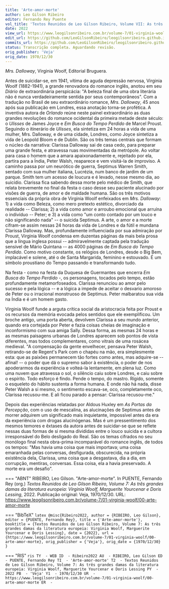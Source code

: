 ```yaml
---
title: 'Arte-amor-morte'
author: Leo Gilson Ribeiro
editor: Fernando Rey Puente
vol_title: 'Textos Reunidos de Leo Gilson Ribeiro, Volume VII: As três grandes damas da literatura europeia: Virginia Woolf, Marguerite Yourcenar e Doris Lessing'
date: 2022
view_url: https://www.leogilsonribeiro.com.br/volume-7/01-virginia-woolf/00-arte-amor-morte
edit_url: https://github.com/LeoGilsonRibeiro/leogilsonribeiro.github.io/edit/main/docs/markdown/volume-7/01-virginia-woolf/00-arte-amor-morte.md
commits_url: https://github.com/LeoGilsonRibeiro/leogilsonribeiro.github.io/commits/main/docs/markdown/volume-7/01-virginia-woolf/00-arte-amor-morte.md
status: Transcrição completa. Aguardando revisão.
orig_publisher: 'Veja'
orig_date: 1970/12/30
---
```


*Mrs. Dalloway*, Virginia Woolf, Editorial Bruguera.

Antes de suicidar-se, em 1941, vítima de aguda depressão nervosa, Virginia Woolf (1882-1941), a grande renovadora do romance inglês, anotou em seu *Diário* de extraordinária perspicácia: "A beleza final de uma obra literária não é nunca verdadeiramente sentida por seus contemporâneos". Com a tradução no Brasil de seu extraordinário romance, *Mrs. Dalloway*, 45 anos após sua publicação em Londres, essa anotação torna-se profética. A inventiva autora de *Orlando* reúne neste painel extraordinário as duas grandes revoluções do romance ocidental da primeira metade deste século: o *Ulisses* de James Joyce e *Em Busca do Tempo Perdido* de Marcel Proust. Seguindo o itinerário de *Ulisses*, ela sintetiza em 24 horas a vida de uma mulher, Mrs. Dalloway, e de uma cidade, Londres, como Joyce sintetiza a vida de Leopold Bloom e de Dublin. São os três temas centrais que formam o núcleo da narrativa: Clarissa Dalloway sai de casa cedo, para preparar uma grande festa, e atravessa ruas movimentadas da metrópole. Ao voltar para casa o homem que a amara apaixonadamente e, rejeitado por ela, partira para a Índia, Peter Walsh, reaparece e vem visitá-la de improviso. A caminho passa por um neurótico de guerra, Septimus Warren Smith, sentado com sua mulher italiana, Lucrézia, num banco de jardim de um parque. Smith tem um acesso de loucura e é levado, nesse mesmo dia, ao suicídio. Clarissa fica sabendo dessa morte pelo médico de Smith, que relata brevemente no final da festa o caso desse seu paciente alucinado por visões de guerra, de amor e de maldade humana. São os três motivos essenciais da própria obra de Virginia Woolf enfeixados em *Mrs. Dalloway*: 1) a vida como Beleza, como mero pretexto estético, divorciado da realidade -- Clarissa; 2) a vida como amor e arroubo emocional que arruína o indivíduo -- Peter; e 3) a vida como "um conto contado por um louco e não significando nada" -- o suicida Septimus. A arte, o amor e a morte cifram-se assim nessas 24 horas da vida de Londres e da fútil e mundana Clarissa Dalloway. Mas, profundamente influenciada por sua admiração por Proust, Virginia Woolf condensa em duzentas páginas da mais bela prosa que a língua inglesa possui -- admiravelmente captada pela tradução sensível de Mário Quintana -- as 4000 páginas de *Em Busca do Tempo Perdido*. Como motivo constante, os relógios de Londres, desde o Big Bem, implacável e solene, até o de Santa Margarida, feminino e estouvado. É um símbolo proustiano do Tempo passando e transformando tudo.

Na festa - como na festa da Duquesa de Guermantes que encerra *Em Busca do Tempo Perdido* -, os personagens, tocados pelo tempo, estão profundamente metamorfoseados. Clarissa renunciou ao amor pelo sucesso e pela lógica -- e a lógica a impede de aceitar o desvario amoroso de Peter ou o irracional monstruoso de Septimus. Peter malbaratou sua vida na Índia e é um homem gasto.

Virginia Woolf funde a arguta crítica social da aristocracia feita por Proust e os recursos da memória evocada pelos sentidos que ele exemplificou. Um broche antigo, uma porta aberta, devolvem Clarissa a seu mundo anterior, quando era cortejada por Peter e fazia coisas cheias de imaginação e inconformismo com sua amiga Sally. Dessa forma, as mesmas 24 horas e as mesmas paisagens urbanas de Londres aparecem sob pontos de vista diferentes, mas todos complementares, como vitrais de uma rosácea medieval. "A compensação da gente envelhecer, pensava Peter Walsh, retirando-se de Regent's Park com o chapéu na mão, era simplesmente esta: que as paixões permanecem tão fortes como antes, mas adquire-se -- afinal! -- o poder que dá o supremo sabor à existência, o poder de nos apoderarmos da experiência e volteá-la lentamente, em plena luz. Como uma nuvem que atravessa o sol, o silêncio caiu sobre Londres, e caiu sobre o espírito. Todo esforço é findo. Pende o tempo, do mastro. Rígido, somente o esqueleto do hábito sustenta a forma humana. E onde não há nada, disse Peter Walsh a si mesmo, o sentimento escava-se, oco, completamente oco, Clarissa recusou-me. E ali ficou parado a pensar: Clarissa recusou-me."

Depois das experiências relatadas por Aldous Huxley em *As Portas da Percepção*, com o uso de mescalina, as alucinações de Septimus antes de morrer adquirem um significado mais inquietante, impossível antes da era da experiência com drogas alucinógenas. Mas é um pressentimento dos mesmos temores e êxtases da autora antes de suicidar-se que se reflete nessas duas formas de si mesma divididas entre o louco suicida e a cultora irresponsável do Belo desligado do Real. São os temas cifrados no seu monólogo final nesta obra-prima incomparável do romance inglês, de todos os tempos: "Mas havia uma coisa que mais importava; uma coisa emaranhada pelas conversas, desfigurada, obscurecida, na própria existência dela, Clarissa, uma coisa que a desgastava, dia a dia, em corrupção, mentiras, conversas. Essa coisa, ela a havia preservado. A morte era um desafio".


=== "ABNT"
    RIBEIRO, Leo Gilson. "Arte-amor-morte". In PUENTE, Fernando Rey (org.) <em>Textos Reunidos de Leo Gilson Ribeiro, Volume 7: As três grandes damas da literatura europeia: Virginia Woolf, Marguerite Yourcenar e Doris Lessing</em>, 2022. Publicação original: Veja, 1970/12/30. URL: <a href="stable_url">https://www.leogilsonribeiro.com.br/volume-7/01-virginia-woolf/00-arte-amor-morte</a>

=== "BibTeX"
    ```latex
    @misc{Ribeiro2022,
    author = {RIBEIRO, Leo Gilson},
    editor = {PUENTE, Fernando Rey},
    title = {'Arte-amor-morte'},
    booktitle = {Textos Reunidos de Leo Gilson Ribeiro, Volume 7: As três grandes damas da literatura europeia: Virginia Woolf, Marguerite Yourcenar e Doris Lessing},
    date = {2022},
    url = {https://www.leogilsonribeiro.com.br/volume-7/01-virginia-woolf/00-arte-amor-morte},
    orig_publisher = {'Veja'},
    orig_date = {1970/12/30}
    }
    ```

=== "RIS"
    ```ris
    TY  - WEB
    ID  - Ribeiro2022
    AU  - RIBEIRO, Leo Gilson
    ED  - PUENTE, Fernando Rey
    TI  - 'Arte-amor-morte'
    T2  - Textos Reunidos de Leo Gilson Ribeiro, Volume 7: As três grandes damas da literatura europeia: Virginia Woolf, Marguerite Yourcenar e Doris Lessing
    PY  - 2022
    PB  - 'Veja'
    Y1  - 1970/12/30
    UR  - https://www.leogilsonribeiro.com.br/volume-7/01-virginia-woolf/00-arte-amor-morte
    ER  - 
    ```
